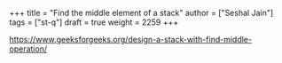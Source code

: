 +++
title = "Find the middle element of a stack"
author = ["Seshal Jain"]
tags = ["st-q"]
draft = true
weight = 2259
+++

<https://www.geeksforgeeks.org/design-a-stack-with-find-middle-operation/>
